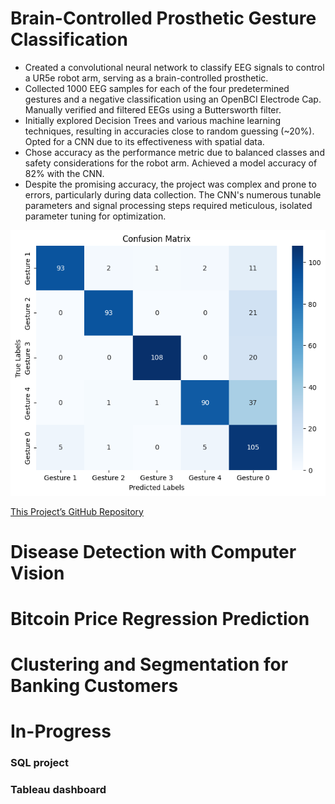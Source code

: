 # Brain-Controlled Prosthetic Gesture Classification
- Created a convolutional neural network to classify EEG signals to control a UR5e robot arm, serving as a brain-controlled prosthetic.
- Collected 1000 EEG samples for each of the four predetermined gestures and a negative classification using an OpenBCI Electrode Cap. Manually verified and filtered EEGs using a Buttersworth filter.
- Initially explored Decision Trees and various machine learning techniques, resulting in accuracies close to random guessing (~20%). Opted for a CNN due to its effectiveness with spatial data.
- Chose accuracy as the performance metric due to balanced classes and safety considerations for the robot arm. Achieved a model accuracy of 82% with the CNN.
- Despite the promising accuracy, the project was complex and prone to errors, particularly during data collection. The CNN's numerous tunable parameters and signal processing steps required meticulous, isolated parameter tuning for optimization.

<div style="text-align:center;">

![ImageImageImageImageImage](/images/BME_CM.png)

</div>

[This Project’s GitHub Repository](https://github.com/LucinoGarcia/Robot-Arm-Classification)



# Disease Detection with Computer Vision


# Bitcoin Price Regression Prediction


# Clustering and Segmentation for Banking Customers




# In-Progress
### SQL project
### Tableau dashboard
